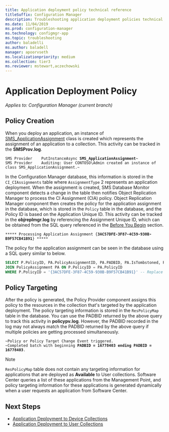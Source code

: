 ```yaml
---
title: Application deployment policy technical reference
titleSuffix: Configuration Manager
description: Troubleshooting application deployment policies technical reference for Configuration Manager.
ms.date: 11/04/2019
ms.prod: configuration-manager
ms.technology: configmgr-app
ms.topic: troubleshooting
author: baladelli
ms.author: baladell
manager: apoorvseth
ms.localizationpriority: medium
ms.collection: tier3
ms.reviewer: mstewart,aczechowski
---
```


# Application Deployment Policy

*Applies to: Configuration Manager (current branch)*

## Policy Creation

When you deploy an application, an instance of [SMS_ApplicationAssignment](../../develop/reference/apps/sms_applicationassignment-server-wmi-class.md) class is created which represents the assignment of an application to a collection. This activity can be tracked in the **SMSProv.log**.

<pre><code class="lang-text">SMS Provider    PutInstanceAsync <b>SMS_ApplicationAssignment</b>~
SMS Provider    Auditing: User CONTOSO\Admin created an instance of class SMS_ApplicationAssignment.~
</code></pre>

In the Configuration Manager database, this information is stored in the `CI_CIAssignments` table where `AssignmentType` 2 represents an application deployment. When the assignment is created, SMS Database Monitor component detects a change in the table then notifies Object Replication Manager to process the CI Assignment (CIA) policy. Object Replication Manager component then creates the policy for the application assignment in the database, which is stored in the `Policy` table in the database, and the Policy ID is based on the Application Unique ID. This activity can be tracked in the **objreplmgr.log** by referencing the Assignment Unique ID, which can be obtained from the SQL query referenced in the [Before You Begin](app-deployment-technical-reference.md#before-you-begin) section.

<pre><code class="lang-text">***** Processing Application Assignment {<b>3AC57DFE-3F87-4C59-930B-B9F57CB41B91</b>} *****
</code></pre>

The policy for the application assignment can be seen in the database using a SQL query similar to below.

```sql
SELECT P.PolicyID, PA.PolicyAssignmentID, PA.PADBID, PA.IsTombstoned, PA.LastUpdateTime FROM Policy P
JOIN PolicyAssignment PA ON P.PolicyID = PA.PolicyID
WHERE P.PolicyID = '{3AC57DFE-3F87-4C59-930B-B9F57CB41B91}' -- Replace Assignment Unique ID
```

## Policy Targeting

After the policy is generated, the Policy Provider component assigns this policy to the resources in the collection that's targeted by the application deployment. The policy targeting information is stored in the `ResPolicyMap` table in the database. You can use the PADBID returned by the above query to track this activity in **policypv.log**. However, the PADBID recorded in the log may not always match the PADBID returned by the above query if multiple policies are getting processed simultaneously.

<pre><code class="lang-text">~Policy or Policy Target Change Event triggered.
~Completed batch with beginning <b>PADBID = 16778403 ending PADBID = 16778403</b>.
</code></pre>

> [!NOTE]
> `ResPolicyMap` table does not contain any targeting information for applications that are deployed as **Available** to User collections. Software Center queries a list of these applications from the Management Point, and policy targeting information for these applications is generated dynamically when a user requests an application from Software Center.

## Next Steps

- [Application Deployment to Device Collections](device-deployment-technical-reference.md)
- [Application Deployment to User Collections](user-deployment-technical-reference.md)
